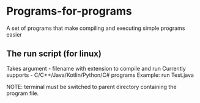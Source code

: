 # Programs-for-programs
A set of programs that make compiling and executing simple programs easier


## The run script (for linux)
Takes argument - filename with extension to compile and run
Currently supports - C/C++/Java/Kotlin/Python/C# programs
Example:
  run Test.java


NOTE: terminal must be switched to parent directory containing the program file.
